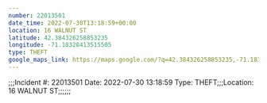 ```yaml
---
number: 22013501
date_time: 2022-07-30T13:18:59+00:00
location: 16 WALNUT ST
latitude: 42.384326258853235
longitude: -71.18328413515505
type: THEFT
google_maps_link: https://maps.google.com/?q=42.384326258853235,-71.18328413515505
---
```


;;;Incident #: 22013501  Date: 2022-07-30 13:18:59   Type: THEFT;;;Location: 16 WALNUT ST;;;;;;
